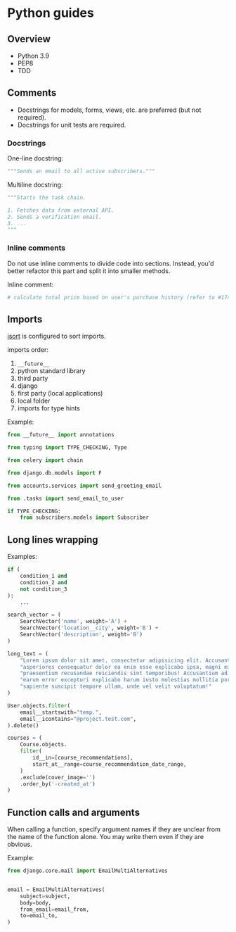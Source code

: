 # Python guides

## Overview

- Python 3.9
- PEP8
- TDD

## Comments

- Docstrings for models, forms, views, etc. are preferred (but not required).
- Docstrings for unit tests are required.

### Docstrings

One-line docstring:
```python
"""Sends an email to all active subscribers."""
```

Multiline docstring:
```python
"""Starts the task chain.

1. Fetches data from external API.
2. Sends a verification email.
3. ...
"""
```

### Inline comments

Do not use inline comments to divide code into sections.
Instead, you'd better refactor this part and split it into smaller methods.

Inline comment:
```python
# calculate total price based on user's purchase history (refer to #174 for formula explanation)
```

## Imports

[isort](https://github.com/PyCQA/isort) is configured to sort imports.

imports order:
1. `__future__`
2. python standard library
3. third party
4. django
5. first party (local applications)
6. local folder
7. imports for type hints

Example:
```python
from __future__ import annotations

from typing import TYPE_CHECKING, Type

from celery import chain

from django.db.models import F

from accounts.services import send_greeting_email

from .tasks import send_email_to_user

if TYPE_CHECKING:
    from subscribers.models import Subscriber
```

## Long lines wrapping

Examples:
```python
if (
    condition_1 and
    condition_2 and
    not condition_3
):
    ...
```
```python
search_vector = (
    SearchVector('name', weight='A') +
    SearchVector('location__city', weight='B') +
    SearchVector('description', weight='B')
)
```
```python
long_text = (
    "Lorem ipsum dolor sit amet, consectetur adipisicing elit. Accusantium, "
    "asperiores consequatur dolor ea enim esse explicabo ipsa, magni minus, "
    "praesentium recusandae reiciendis sint temporibus! Accusantium ad aliquid blanditiis commodi culpa, "
    "earum error excepturi explicabo harum iusto molestias mollitia porro quidem quis repudiandae "
    "sapiente suscipit tempore ullam, unde vel velit voluptatum!"
)
```
```python
User.objects.filter(
    email__startswith="temp.",
    email__icontains="@project.test.com",
).delete()
```
```python
courses = (
    Course.objects.
    filter(
        id__in=[course_recommendations],
        start_at__range=course_recommendation_date_range,
    )
    .exclude(cover_image='')
    .order_by('-created_at')
)
```

## Function calls and arguments

When calling a function, specify argument names if they are unclear from the name of the function alone.
You may write them even if they are obvious.

Example:
```python
from django.core.mail import EmailMultiAlternatives


email = EmailMultiAlternatives(
    subject=subject,
    body=body,
    from_email=email_from,
    to=email_to,
)
```
